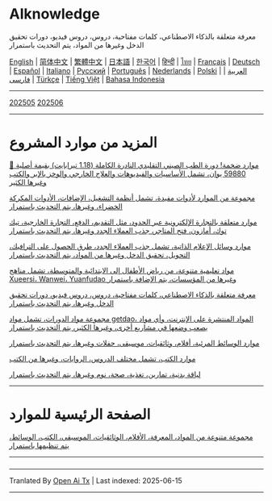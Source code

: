 # AIknowledge
معرفة متعلقة بالذكاء الاصطناعي، كلمات مفتاحية، دروس، دروس فيديو، دورات تحقيق الدخل وغيرها من المواد، يتم التحديث باستمرار

[English](https://openaitx.github.io/view.html?user=mswnlz&project=AIknowledge&lang=en) | [简体中文](https://openaitx.github.io/view.html?user=mswnlz&project=AIknowledge&lang=zh-CN) | [繁體中文](https://openaitx.github.io/view.html?user=mswnlz&project=AIknowledge&lang=zh-TW) | [日本語](https://openaitx.github.io/view.html?user=mswnlz&project=AIknowledge&lang=ja) | [한국어](https://openaitx.github.io/view.html?user=mswnlz&project=AIknowledge&lang=ko) | [हिन्दी](https://openaitx.github.io/view.html?user=mswnlz&project=AIknowledge&lang=hi) | [ไทย](https://openaitx.github.io/view.html?user=mswnlz&project=AIknowledge&lang=th) | [Français](https://openaitx.github.io/view.html?user=mswnlz&project=AIknowledge&lang=fr) | [Deutsch](https://openaitx.github.io/view.html?user=mswnlz&project=AIknowledge&lang=de) | [Español](https://openaitx.github.io/view.html?user=mswnlz&project=AIknowledge&lang=es) | [Italiano](https://openaitx.github.io/view.html?user=mswnlz&project=AIknowledge&lang=it) | [Русский](https://openaitx.github.io/view.html?user=mswnlz&project=AIknowledge&lang=ru) | [Português](https://openaitx.github.io/view.html?user=mswnlz&project=AIknowledge&lang=pt) | [Nederlands](https://openaitx.github.io/view.html?user=mswnlz&project=AIknowledge&lang=nl) | [Polski](https://openaitx.github.io/view.html?user=mswnlz&project=AIknowledge&lang=pl) | [العربية](https://openaitx.github.io/view.html?user=mswnlz&project=AIknowledge&lang=ar) | [فارسی](https://openaitx.github.io/view.html?user=mswnlz&project=AIknowledge&lang=fa) | [Türkçe](https://openaitx.github.io/view.html?user=mswnlz&project=AIknowledge&lang=tr) | [Tiếng Việt](https://openaitx.github.io/view.html?user=mswnlz&project=AIknowledge&lang=vi) | [Bahasa Indonesia](https://openaitx.github.io/view.html?user=mswnlz&project=AIknowledge&lang=id)

------------
[202505](https://raw.githubusercontent.com/mswnlz/AIknowledge/main/202505.md)
[202506](https://raw.githubusercontent.com/mswnlz/AIknowledge/main/202506.md)

---------------
# المزيد من موارد المشروع

[🎁 موارد ضخمة! دورة الطب الصيني التقليدي النادرة الكاملة (1.18 تيرابايت) بقيمة أصلية 59880 يوان، تشمل الأساسيات والفيديوهات والعلاج الخارجي والوخز بالإبر والكتب وغيرها الكثير](https://github.com/mswnlz/chinese-traditional)

[مجموعة من الموارد لأدوات مفيدة، تشمل أنظمة التشغيل، الإضافات، الأدوات المكركة الخضراء، وغيرها، يتم التحديث باستمرار](https://github.com/mswnlz/tools)

[موارد متعلقة بالتجارة الإلكترونية عبر الحدود، مثل التقديم، الدفع، التجارة الخارجية، تيك توك، أمازون، فتح المتاجر، جذب العملاء الجدد وغيرها، يتم التحديث باستمرار](https://github.com/mswnlz/cross-border)

[موارد وسائل الإعلام الذاتية، تشمل جذب العملاء الجدد، طرق الحصول على الترافيك، التحويل، تحقيق الدخل وغيرها من المواد، يتم التحديث باستمرار](https://github.com/mswnlz/self-media)

[مواد تعليمية متنوعة، من رياض الأطفال إلى الابتدائية والمتوسطة، تشمل مناهج Xueersi، Wanwei، Yuanfudao وغيرها من المؤسسات، يتم الإضافة باستمرار](https://github.com/mswnlz/edu-knowlege)

[معرفة متعلقة بالذكاء الاصطناعي، كلمات مفتاحية، دروس، دروس فيديو، دورات تحقيق الدخل وغيرها، يتم التحديث باستمرار](https://github.com/mswnlz/AIknowledge)

[مجموعة مواد الدورات، تشمل مواد getdao، المواد المنتشرة على الإنترنت، وأي مواد يصعب وضعها في مشاريع أخرى، وغيرها الكثير، يتم التحديث باستمرار](https://github.com/mswnlz/curriculum)

[موارد الوسائط المرئية، أفلام، وثائقيات، موسيقى، حفلات وغيرها، يتم التحديث باستمرار](https://github.com/mswnlz/movies)

[موارد الكتب، تشمل مختلف الدروس، الروايات، وغيرها من الكتب](https://github.com/mswnlz/book)

[لياقة بدنية، تمارين، تغذية، صحة، نوم وغيرها، يتم التحديث باستمرار](https://github.com/mswnlz/healthy)

---------------

# الصفحة الرئيسية للموارد
[مجموعة متنوعة من المواد، المعرفة، الأفلام، الوثائقيات، الموسيقى، الكتب، الوسائط، يتم تنظيمها باستمرار](https://github.com/mswnlz)

---------------


###

---

Tranlated By [Open Ai Tx](https://github.com/OpenAiTx/OpenAiTx) | Last indexed: 2025-06-15

---